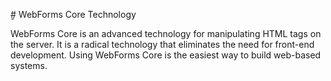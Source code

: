 ٍ# WebForms Core Technology

WebForms Core is an advanced technology for manipulating HTML tags on the server. It is a radical technology that eliminates the need for front-end development. Using WebForms Core is the easiest way to build web-based systems.

